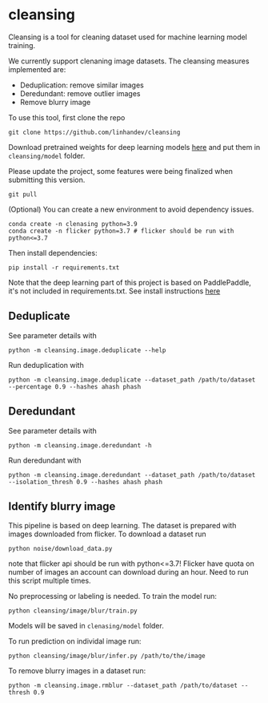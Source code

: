# cleansing

Cleansing is a tool for cleaning dataset used for machine learning model training.

We currently support clenaning image datasets. The cleansing measures implemented are:

- Deduplication: remove similar images
- Deredundant: remove outlier images
- Remove blurry image

To use this tool, first clone the repo

```shell
git clone https://github.com/linhandev/cleansing
```

Download pretrained weights for deep learning models [here](https://drive.google.com/drive/folders/1GzYqK4idR7DuifIYhwkjFcI9BSOcVMkr?usp=sharing) and put them in `cleansing/model` folder.

Please update the project, some features were being finalized when submitting this version.

```shell
git pull
```

(Optional) You can create a new environment to avoid dependency issues.

```shell
conda create -n clenasing python=3.9
conda create -n flicker python=3.7 # flicker should be run with python<=3.7
```

Then install dependencies:

```shell
pip install -r requirements.txt
```

Note that the deep learning part of this project is based on PaddlePaddle, it's not included in requirements.txt. See install instructions [here](https://www.paddlepaddle.org.cn/install/quick)

## Deduplicate

See parameter details with

```shell
python -m cleansing.image.deduplicate --help
```

Run deduplication with

```shell
python -m cleansing.image.deduplicate --dataset_path /path/to/dataset --percentage 0.9 --hashes ahash phash
```

## Deredundant

See parameter details with

```shell
python -m cleansing.image.deredundant -h
```

Run deredundant with

```shell
python -m cleansing.image.deredundant --dataset_path /path/to/dataset --isolation_thresh 0.9 --hashes ahash phash
```

## Identify blurry image

This pipeline is based on deep learning. The dataset is prepared with images downloaded from flicker. To download a dataset run

```shell
python noise/download_data.py
```

note that flicker api should be run with python<=3.7! Flicker have quota on number of images an account can download during an hour. Need to run this script multiple times.

No preprocessing or labeling is needed. To train the model run:

```shell
python cleansing/image/blur/train.py
```

Models will be saved in `clenasing/model` folder.

To run prediction on individal image run:

```shell
python cleansing/image/blur/infer.py /path/to/the/image
```

To remove blurry images in a dataset run:

```shell
python -m cleansing.image.rmblur --dataset_path /path/to/dataset --thresh 0.9
```

